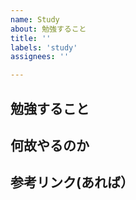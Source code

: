 ```yaml
---
name: Study
about: 勉強すること
title: ''
labels: 'study'
assignees: ''

---
```


## 勉強すること

## 何故やるのか

## 参考リンク(あれば）
